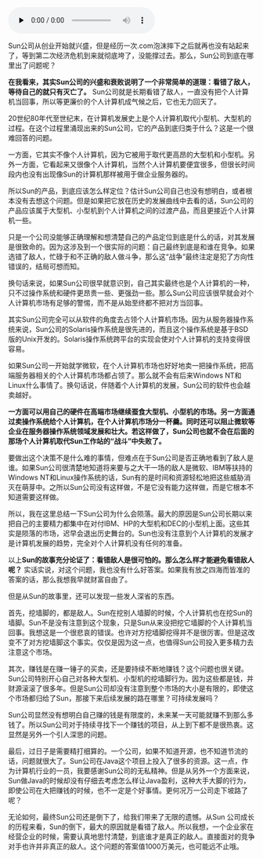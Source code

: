 <audio id="audio" title="144 | 看错敌人多可怕" controls="" preload="none"><source id="mp3" src="https://static001.geekbang.org/resource/audio/73/b1/73061dc7122459113bad522b451584b1.mp3"></audio>

Sun公司从创业开始就兴盛，但是经历一次.com泡沫摔下之后就再也没有站起来了，等到第二次经济危机到来就彻底垮了，没能撑过去。那么，Sun公司到底在哪里出了问题呢？

**在我看来，其实Sun公司的兴盛和衰败说明了一个非常简单的道理：看错了敌人，等待自己的就只有灭亡了。** Sun公司就是长期看错了敌人，一直没有把个人计算机当回事，所以等更廉价的个人计算机成气候之后，它也无力回天了。

20世纪80年代至世纪末，在计算机发展史上是个人计算机取代小型机、大型机的过程。在这个过程里涌现出来的Sun公司，它的产品到底归类于什么？这是一个很难回答的问题。

一方面，它其实不像个人计算机，因为它被用于取代更高昂的大型机和小型机。另外一方面，它看起来又很像个人计算机，当然个人计算机要便宜很多，但很长时间段内也没有出现像Sun的计算机那样被用于做企业服务器的。

所以Sun的产品，到底应该怎么样定位？估计Sun公司自己也没有想明白，或者根本没有去想这个问题。但是如果把它放在历史的发展曲线中去看的话，Sun公司的产品应该属于大型机、小型机到个人计算机之间的过渡产品，而且更接近个人计算机一些。

只是一个公司没能够正确理解和想清楚自己的产品定位到底是什么的话，对其发展是很致命的。因为这涉及到一个很实际的问题：自己最终到底是和谁在竞争。如果选错了敌人，忙碌于和不正确的敌人做斗争，那么这“战争”最终注定是犯了方向性错误的，结局可想而知。

换句话来说，如果Sun公司很早就意识到，自己其实最终也是个人计算机的一种，只不过操作系统和硬件更昂贵一些、更强劲一些。那么Sun公司应该很早就会对个人计算机市场有足够的警惕，而不是从始至终都不把对方当回事。

其实Sun公司完全可以从软件的角度去占领个人计算机市场。因为从服务器操作系统来说，Sun公司的Solaris操作系统是很先进的，而且这个操作系统是基于BSD版的Unix开发的。Solaris操作系统跨平台的实现会使对个人计算机的支持变得很容易。

如果Sun公司一开始就学微软，在个人计算机市场也好好地卖一把操作系统，把高端服务器相关的个人计算机市场都占领了。那么就不会有后来Windows NT和Linux什么事情了。换句话说，伴随着个人计算机的发展，Sun公司的软件也会越卖越好。

**一方面可以用自己的硬件在高端市场继续蚕食大型机、小型机的市场。另一方面通过卖操作系统给个人计算机，在个人计算机市场分一杯羹。同时还可以阻止微软等企业在服务器操作系统领域发展和壮大。若这样做了，Sun公司也就不会在后面的那场个人计算机取代Sun工作站的“战斗”中失败了。**

要做出这个决策不是什么难的事情，但难点在于Sun公司是否正确地看到了敌人是谁。如果Sun公司很清楚地知道将来要与之大干一场的敌人是微软、IBM等扶持的Windows NT和Linux操作系统的话，Sun有的是时间和资源轻松地把这些威胁消灭在萌芽中。之所以Sun公司没有这样做，不是它没有能力这样做，而是它根本不知道需要这样做。

所以，我在这里总结一下Sun公司为什么会陨落。最大的原因是Sun公司长期以来把自己的主要精力都集中在对付IBM、HP的大型机和DEC的小型机上面。这些其实是陨落的市场，迟早会退出历史舞台的。Sun也没有注意到个人计算机的发展才是计算机发展的趋势，完全对个人计算机没有任何的准备。

以上**Sun的故事充分论证了：看错敌人是很可怕的。那么怎么样才能避免看错敌人呢？** 实话实说，对这个问题，我也没有什么好答案。如果我有放之四海而皆准的答案的话，那么我想我早就财富自由了。

但是从Sun的故事里，还可以发现一些发人深省的东西。

首先，挖墙脚的，都是敌人。Sun在挖别人墙脚的时候，个人计算机也在挖Sun的墙脚。Sun不是没有注意到这个现象，只是Sun从来没把挖它墙脚的个人计算机当回事。我想这是一个很悲哀的错误。也许对方挖墙脚挖得并不是很厉害。但是这改变不了对方挖墙脚这个事实。仅仅是因为这一点，也值得Sun公司投入更多精力去注意这个市场。

其次，赚钱是在赚一锤子的买卖，还是要持续不断地赚钱？这个问题也很关键。Sun公司特别开心自己对各种大型机、小型机的挖墙脚行为。因为这些都是钱，并财源滚滚了很多年。但是Sun公司却没有注意到整个市场的大小是有限的，即使这个市场都归给了Sun，那接下来后续发展的路在哪里？可持续发展吗？

Sun公司显然没有想明白自己赚的钱是有限度的，未来某一天可能就赚不到那么多钱了。所以Sun公司对于持续寻找下一个赚钱的项目，从上到下都不是很热衷。这显然是另外一个引人深思的问题。

最后，过日子是需要精打细算的。一个公司，如果不知道开源，也不知道节流的话，问题就很大了。Sun公司在Java这个项目上投入了很多的资源。这一点，作为计算机行业的一员，我要感谢Sun公司的无私精神。但是从另外一个方面来说，Sun做Java的时候却没有仔细去考虑怎么样让Java盈利，这种大手大脚的行为，即使公司在大把赚钱的时候，也不一定是个好事情。更何况万一公司走下坡路了呢？

无论如何，最终Sun公司还是倒下了，给我们带来了无限的遗憾。从Sun 公司成长的历程来看，Sun的倒下，最大的原因就是看错了敌人。所以我想，一个企业家在经营企业的时候，需要认真地思忖清楚，到底谁才是真正的敌人。直接面对的竞争对手也许并非真正的敌人。这个问题的答案值1000万美元，也可能远不止哦。


